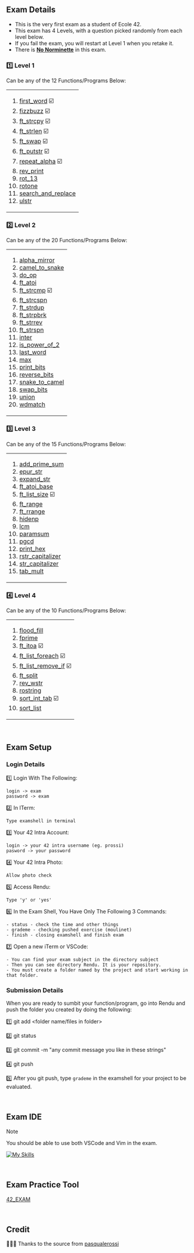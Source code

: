 ## Exam Details

- This is the very first exam as a student of Ecole 42.
- This exam has 4 Levels, with a question picked randomly from each level below.
- If you fail the exam, you will restart at Level 1 when you retake it.
- There is <ins>**No Norminette**</ins> in this exam.

### :one: Level 1
Can be any of the 12 Functions/Programs Below:
<table><tr><td>
  
1. [first_word](https://github.com/Kr1sNg/C-la-vie/blob/main/42exam/Exam-Rank-02/Level-01/first_word) :ballot_box_with_check:
2. [fizzbuzz](https://github.com/Kr1sNg/C-la-vie/blob/main/42exam/Exam-Rank-02/Level-01/fizzbuzz) :ballot_box_with_check:
3. [ft_strcpy](https://github.com/Kr1sNg/C-la-vie/blob/main/42exam/Exam-Rank-02/Level-01/ft_strcpy) :ballot_box_with_check:
4. [ft_strlen](https://github.com/Kr1sNg/C-la-vie/blob/main/42exam/Exam-Rank-02/Level-01/ft_strlen) :ballot_box_with_check:
5. [ft_swap](https://github.com/Kr1sNg/C-la-vie/blob/main/42exam/Exam-Rank-02/Level-01/ft_swap) :ballot_box_with_check:
6. [ft_putstr](https://github.com/Kr1sNg/C-la-vie/blob/main/42exam/Exam-Rank-02/Level-01/ft_putstr) :ballot_box_with_check:
7. [repeat_alpha](https://github.com/Kr1sNg/C-la-vie/blob/main/42exam/Exam-Rank-02/Level-01/repeat_alpha) :ballot_box_with_check:
8. [rev_print](https://github.com/Kr1sNg/C-la-vie/blob/main/42exam/Exam-Rank-02/Level-01/rev_print)
9. [rot_13](https://github.com/Kr1sNg/C-la-vie/blob/main/42exam/Exam-Rank-02/Level-01/rot_13)
10. [rotone](https://github.com/Kr1sNg/C-la-vie/blob/main/42exam/Exam-Rank-02/Level-01/rotone)
11. [search_and_replace](https://github.com/Kr1sNg/C-la-vie/blob/main/42exam/Exam-Rank-02/Level-01/search_and_replace)
12. [ulstr](https://github.com/Kr1sNg/C-la-vie/blob/main/42exam/Exam-Rank-02/Level-01/ulstr)
</td></tr></table>

### :two: Level 2
Can be any of the 20 Functions/Programs Below:
<table><tr><td>
  
1. [alpha_mirror](https://github.com/Kr1sNg/C-la-vie/blob/main/42exam/Exam-Rank-02/Level-02/alpha_mirror/alpha_mirror.c)
2. [camel_to_snake](https://github.com/Kr1sNg/C-la-vie/blob/main/42exam/Exam-Rank-02/Level-02/camel_to_snake/camel_to_snake.c)
3. [do_op](https://github.com/Kr1sNg/C-la-vie/blob/main/42exam/Exam-Rank-02/Level-02/do_op/do_op.c)
4. [ft_atoi](https://github.com/Kr1sNg/C-la-vie/blob/main/42exam/Exam-Rank-02/Level-02/ft_atoi/ft_atoi.c)
5. [ft_strcmp](https://github.com/Kr1sNg/C-la-vie/blob/main/42exam/Exam-Rank-02/Level-02/ft_strcmp/ft_strcmp.c) :ballot_box_with_check:
6. [ft_strcspn](https://github.com/Kr1sNg/C-la-vie/blob/main/42exam/Exam-Rank-02/Level-02/ft_strcspn/ft_strcspn.c)
7. [ft_strdup](https://github.com/Kr1sNg/C-la-vie/blob/main/42exam/Exam-Rank-02/Level-02/ft_strdup/ft_strdup.c)
8. [ft_strpbrk](https://github.com/Kr1sNg/C-la-vie/blob/main/42exam/Exam-Rank-02/Level-02/ft_strpbrk/ft_strpbrk.c)
9. [ft_strrev](https://github.com/Kr1sNg/C-la-vie/blob/main/42exam/Exam-Rank-02/Level-02/ft_strrev/ft_strrev.c)
10. [ft_strspn](https://github.com/Kr1sNg/C-la-vie/blob/main/42exam/Exam-Rank-02/Level-02/ft_strspn/ft_strspn.c)
11. [inter](https://github.com/Kr1sNg/C-la-vie/blob/main/42exam/Exam-Rank-02/Level-02/inter/inter.c)
12. [is_power_of_2](https://github.com/Kr1sNg/C-la-vie/blob/main/42exam/Exam-Rank-02/Level-02/is_power_of_2/is_power_of_2.c)
13. [last_word](https://github.com/Kr1sNg/C-la-vie/blob/main/42exam/Exam-Rank-02/Level-02/last_word/last_word.c)
14. [max](https://github.com/Kr1sNg/C-la-vie/blob/main/42exam/Exam-Rank-02/Level-02/max/max.c)
15. [print_bits](https://github.com/Kr1sNg/C-la-vie/blob/main/42exam/Exam-Rank-02/Level-02/print_bits/print_bits.c)
16. [reverse_bits](https://github.com/Kr1sNg/C-la-vie/blob/main/42exam/Exam-Rank-02/Level-02/reverse_bits/reverse_bits.c)
17. [snake_to_camel](https://github.com/Kr1sNg/C-la-vie/blob/main/42exam/Exam-Rank-02/Level-02/snake_to_camel/snake_to_camel.c)
18. [swap_bits](https://github.com/Kr1sNg/C-la-vie/blob/main/42exam/Exam-Rank-02/Level-02/swap_bits/swap_bits.c)
19. [union](https://github.com/Kr1sNg/C-la-vie/blob/main/42exam/Exam-Rank-02/Level-02/union/union.c)
20. [wdmatch](https://github.com/Kr1sNg/C-la-vie/blob/main/42exam/Exam-Rank-02/Level-02/wdmatch/)
</td></tr></table>

### :three: Level 3
Can be any of the 15 Functions/Programs Below:
<table><tr><td>
  
1. [add_prime_sum](https://github.com/Kr1sNg/C-la-vie/blob/main/42exam/Exam-Rank-02/Level-03/add_prime_sum/)
2. [epur_str](https://github.com/Kr1sNg/C-la-vie/blob/main/42exam/Exam-Rank-02/Level-03/epur_str/)
3. [expand_str](https://github.com/Kr1sNg/C-la-vie/blob/main/42exam/Exam-Rank-02/Level-03/expand_str)
4. [ft_atoi_base](https://github.com/Kr1sNg/C-la-vie/blob/main/42exam/Exam-Rank-02/Level-03/ft_atoi_base)
5. [ft_list_size](https://github.com/Kr1sNg/C-la-vie/blob/main/42exam/Exam-Rank-02/Level-03/ft_list_size) :ballot_box_with_check:
6. [ft_range](https://github.com/Kr1sNg/C-la-vie/blob/main/42exam/Exam-Rank-02/Level-03/ft_range)
7. [ft_rrange](https://github.com/Kr1sNg/C-la-vie/blob/main/42exam/Exam-Rank-02/Level-03/ft_rrange)
8. [hidenp](https://github.com/Kr1sNg/C-la-vie/blob/main/42exam/Exam-Rank-02/Level-03/hidenp)
9. [lcm](https://github.com/Kr1sNg/C-la-vie/blob/main/42exam/Exam-Rank-02/Level-03/lcm)
10. [paramsum](https://github.com/Kr1sNg/C-la-vie/blob/main/42exam/Exam-Rank-02/Level-03/paramsum)
11. [pgcd](https://github.com/Kr1sNg/C-la-vie/blob/main/42exam/Exam-Rank-02/Level-03/pgcd)
12. [print_hex](https://github.com/Kr1sNg/C-la-vie/blob/main/42exam/Exam-Rank-02/Level-03/print_hex)
13. [rstr_capitalizer](https://github.com/Kr1sNg/C-la-vie/blob/main/42exam/Exam-Rank-02/Level-03/rstr_capitalizer)
14. [str_capitalizer](https://github.com/Kr1sNg/C-la-vie/blob/main/42exam/Exam-Rank-02/Level-03/str_capitalizer)
15. [tab_mult](https://github.com/Kr1sNg/C-la-vie/blob/main/42exam/Exam-Rank-02/Level-03/tab_mult)
</td></tr></table>

### :four: Level 4
Can be any of the 10 Functions/Programs Below:
<table><tr><td>
  
1. [flood_fill](https://github.com/Kr1sNg/C-la-vie/blob/main/42exam/Exam-Rank-02/Level-04/flood_fill)
2. [fprime](https://github.com/Kr1sNg/C-la-vie/blob/main/42exam/Exam-Rank-02/Level-04/fprime)
3. [ft_itoa](https://github.com/Kr1sNg/C-la-vie/blob/main/42exam/Exam-Rank-02/Level-04/ft_itoa) :ballot_box_with_check:
4. [ft_list_foreach](https://github.com/Kr1sNg/C-la-vie/blob/main/42exam/Exam-Rank-02/Level-04/ft_list_foreach) :ballot_box_with_check:
5. [ft_list_remove_if](https://github.com/Kr1sNg/C-la-vie/blob/main/42exam/Exam-Rank-02/Level-04/ft_list_remove_if) :ballot_box_with_check:
6. [ft_split](https://github.com/Kr1sNg/C-la-vie/blob/main/42exam/Exam-Rank-02/Level-04/ft_split)
7. [rev_wstr](https://github.com/Kr1sNg/C-la-vie/blob/main/42exam/Exam-Rank-02/Level-04/rev_wstr)
8. [rostring](https://github.com/Kr1sNg/C-la-vie/blob/main/42exam/Exam-Rank-02/Level-04/rostring)
9. [sort_int_tab](https://github.com/Kr1sNg/C-la-vie/blob/main/42exam/Exam-Rank-02/Level-04/sort_int_tab) :ballot_box_with_check:
10. [sort_list](https://github.com/Kr1sNg/C-la-vie/blob/main/42exam/Exam-Rank-02/Level-04/sort_list)
</td></tr></table>

<br>

## Exam Setup

### Login Details

:one: Login With The Following:
```
login -> exam
password -> exam
```
:two: In ITerm:
```
Type examshell in terminal
```
:three: Your 42 Intra Account:
```
login -> your 42 intra username (eg. prossi)
pasword -> your password
```
:four: Your 42 Intra Photo:
```
Allow photo check
```
:five: Access Rendu:
```
Type 'y' or 'yes'
```
:six: In the Exam Shell, You Have Only The Following 3 Commands:
```
- status - check the time and other things
- grademe - checking pushed exercise (moulinet)
- finish - closing examshell and finish exam
```
:seven: Open a new iTerm or VSCode:
```
- You can find your exam subject in the directory subject
- Then you can see directory Rendu. It is your repository.
- You must create a folder named by the project and start working in that folder.
```

### Submission Details

When you are ready to sumbit your function/program, go into Rendu and push the folder you created by doing the following:

:one: git add <folder name/files in folder>

:two: git status

:three: git commit -m "any commit message you like in these strings"

:four: git push

:five: After you git push, type `grademe` in the examshell for your project to be evaluated. 

<br>

## Exam IDE

> [!NOTE]
You should be able to use both VSCode and Vim in the exam.

[![My Skills](https://skillicons.dev/icons?i=vscode,vim)](https://skillicons.dev)

<br>

## Exam Practice Tool
[42_EXAM](https://github.com/JCluzet/42_EXAM)

<br>

## Credit
🙇🏻‍♂️ Thanks to the source from [pasqualerossi](https://github.com/pasqualerossi/42-School-Exam-Rank-02)
